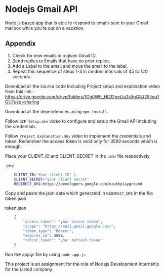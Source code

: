 # Nodejs Gmail API

Node.js based app that is able to respond to emails sent to your Gmail mailbox while you’re out on a vacation.

## Appendix

1. Check for new emails in a given Gmail ID.
2. Send replies to Emails that have no prior replies.
3. Add a Label to the email and move the email to the label.
4. Repeat this sequence of steps 1-3 in random intervals of 45 to 120 seconds.

Download all the source code Including Project setup and explanation video from this link - https://drive.google.com/drive/folders/1Cg0Wh_HI2I2geLIa2s5gG8J25lIoq7GU?usp=sharing

Download all the dependencies using `npm install`.

Follow `GCP Setup.mkv` video to configure and setup the Gmail API including the credentials.

Follow `Project Explanation.mkv` video to implement the credentials and token. Remember the access token is valid only for 3599 seconds which is enough.

Place your CLIENT_ID and CLIENT_SECRET in the `.env` file respectively.

.env

```bash
    CLIENT_ID="Your client ID" \
    CLIENT_SECRET="your client secret"
    REDIRECT_URI=https://developers.google.com/oauthplayground
```

Copy and paste the json data which generated in `REDIRECT_URI` in the file token.json

token.json

```bash
    {
        "access_token": "your access token",
        "scope": "https://mail.gmail.google.com/",
        "token_type": "Bearer",
        "expires_in": 3599,
        "refrsh_token": "your refresh token"
    }
```

Run the app.js file by using `node app.js`

This project is an assignment for the role of Nodejs Development Internship for the Listed company.

